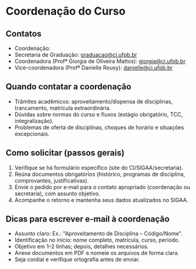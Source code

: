 # Coordenação do Curso

## Contatos
- Coordenação: 
- Secretaria de Graduação: graduacao@ci.ufpb.br
- Coordenadora (Profª Giorgia de Oliveira Mattos): giorgia@ci.ufpb.br
- Vice-coordenadora (Profª Danielle Rousy): danielle@ci.ufpb.br

## Quando contatar a coordenação
- Trâmites acadêmicos: aproveitamento/dispensa de disciplinas, trancamento, matrícula extraordinária.
- Dúvidas sobre normas do curso e fluxos (estágio obrigatório, TCC, integralização).
- Problemas de oferta de disciplinas, choques de horário e situações excepcionais.

## Como solicitar (passos gerais)
1. Verifique se há formulário específico (site do CI/SIGAA/secretaria).
2. Reúna documentos obrigatórios (histórico, programas de disciplina, comprovantes, justificativas).
3. Envie o pedido por e‑mail para o contato apropriado (coordenação ou secretaria), com assunto objetivo.
4. Acompanhe o retorno e mantenha seus dados atualizados no SIGAA.

## Dicas para escrever e‑mail à coordenação
- Assunto claro: Ex.: "Aproveitamento de Disciplina – Código/Nome".
- Identificação no início: nome completo, matrícula, curso, período.
- Objetivo em 1–2 linhas; depois, detalhes necessários.
- Anexe documentos em PDF e nomeie os arquivos de forma clara.
- Seja cordial e verifique ortografia antes de enviar.
